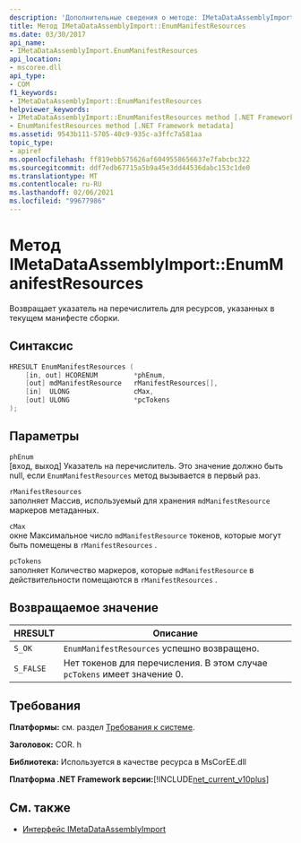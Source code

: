 ```yaml
---
description: 'Дополнительные сведения о методе: IMetaDataAssemblyImport:: Енумманифестресаурцес'
title: Метод IMetaDataAssemblyImport::EnumManifestResources
ms.date: 03/30/2017
api_name:
- IMetaDataAssemblyImport.EnumManifestResources
api_location:
- mscoree.dll
api_type:
- COM
f1_keywords:
- IMetaDataAssemblyImport::EnumManifestResources
helpviewer_keywords:
- IMetaDataAssemblyImport::EnumManifestResources method [.NET Framework metadata]
- EnumManifestResources method [.NET Framework metadata]
ms.assetid: 9543b111-5705-40c9-935c-a3ffc7a581aa
topic_type:
- apiref
ms.openlocfilehash: ff819ebb575626af6049558656637e7fabcbc322
ms.sourcegitcommit: ddf7edb67715a5b9a45e3dd44536dabc153c1de0
ms.translationtype: MT
ms.contentlocale: ru-RU
ms.lasthandoff: 02/06/2021
ms.locfileid: "99677986"
---
```

# <a name="imetadataassemblyimportenummanifestresources-method"></a>Метод IMetaDataAssemblyImport::EnumManifestResources

Возвращает указатель на перечислитель для ресурсов, указанных в текущем манифесте сборки.  
  
## <a name="syntax"></a>Синтаксис  
  
```cpp  
HRESULT EnumManifestResources (  
    [in, out] HCORENUM         *phEnum,
    [out] mdManifestResource   rManifestResources[],
    [in]  ULONG                cMax,
    [out] ULONG                *pcTokens  
);
```  
  
## <a name="parameters"></a>Параметры  

 `phEnum`  
 [вход, выход] Указатель на перечислитель. Это значение должно быть null, если `EnumManifestResources` метод вызывается в первый раз.  
  
 `rManifestResources`  
 заполняет Массив, используемый для хранения `mdManifestResource` маркеров метаданных.  
  
 `cMax`  
 окне Максимальное число `mdManifestResource` токенов, которые могут быть помещены в `rManifestResources` .  
  
 `pcTokens`  
 заполняет Количество маркеров, которые `mdManifestResource` в действительности помещаются в `rManifestResources` .  
  
## <a name="return-value"></a>Возвращаемое значение  
  
|HRESULT|Описание|  
|-------------|-----------------|  
|`S_OK`|`EnumManifestResources` успешно возвращено.|  
|`S_FALSE`|Нет токенов для перечисления. В этом случае `pcTokens` имеет значение 0.|  
  
## <a name="requirements"></a>Требования  

 **Платформы:** см. раздел [Требования к системе](../../get-started/system-requirements.md).  
  
 **Заголовок:** COR. h  
  
 **Библиотека:** Используется в качестве ресурса в MsCorEE.dll  
  
 **Платформа .NET Framework версии:**[!INCLUDE[net_current_v10plus](../../../../includes/net-current-v10plus-md.md)]  
  
## <a name="see-also"></a>См. также

- [Интерфейс IMetaDataAssemblyImport](imetadataassemblyimport-interface.md)
